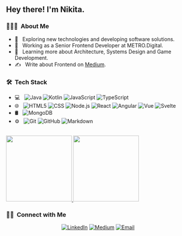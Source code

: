 <h2> Hey there! I'm Nikita.</h2>

<h3> 👨🏻‍💻 &nbsp;About Me </h3>

- 🤔 &nbsp; Exploring new technologies and developing software solutions.
- 💼 &nbsp; Working as a Senior Frontend Developer at METRO.Digital.
- 🌱 &nbsp; Learning more about Architecture, Systems Design and Game Development.
- ✍️ &nbsp; Write about Frontend on [Medium](https://nmingaleev.medium.com/).

<h3> 🛠 &nbsp;Tech Stack</h3>

- 💻 &nbsp;
  ![Java](https://img.shields.io/badge/-Java-333333?style=flat&logo=Java&logoColor=007396)
  ![Kotlin](https://img.shields.io/badge/-Kotlin-333333?style=flat&logo=Kotlin&logoColor=007396)
  ![JavaScript](https://img.shields.io/badge/-JavaScript-333333?style=flat&logo=javascript)
  ![TypeScript](https://img.shields.io/badge/-TypeScript-333333?style=flat&logo=typescript)
- 🌐 &nbsp;
  ![HTML5](https://img.shields.io/badge/-HTML5-333333?style=flat&logo=HTML5)
  ![CSS](https://img.shields.io/badge/-CSS-333333?style=flat&logo=CSS3&logoColor=1572B6)
  ![Node.js](https://img.shields.io/badge/-Node.js-333333?style=flat&logo=node.js)
  ![React](https://img.shields.io/badge/-React-333333?style=flat&logo=react)
  ![Angular](https://img.shields.io/badge/-Angular-333333?style=flat&logo=angular)
  ![Vue](https://img.shields.io/badge/-Vue-333333?style=flat&logo=vuejs)
  ![Svelte](https://img.shields.io/badge/-Svelte-333333?style=flat&logo=svelte)
- 🛢 &nbsp;
  ![MongoDB](https://img.shields.io/badge/-MongoDB-333333?style=flat&logo=mongodb)
- ⚙️ &nbsp;
  ![Git](https://img.shields.io/badge/-Git-333333?style=flat&logo=git)
  ![GitHub](https://img.shields.io/badge/-GitHub-333333?style=flat&logo=github)
  ![Markdown](https://img.shields.io/badge/-Markdown-333333?style=flat&logo=markdown)

<br/>

<a href="https://github.com/AVS1508">
  <img height="180em" src="https://github-readme-stats.vercel.app/api?username=nmingaleev&theme=buefy&show_icons=true" />
  <img height="180em" src="https://github-readme-stats.vercel.app/api/top-langs/?username=nmingaleev&theme=buefy&layout=compact" />
</a>

<br/>

<h3> 🤝🏻 &nbsp;Connect with Me </h3>

<p align="center">
<a href="https://www.linkedin.com/in/nikita-mingaleev-422357100/"><img alt="LinkedIn" src="https://img.shields.io/badge/LinkedIn-Nikita%20Mingaleev-blue?style=flat-square&logo=linkedin"></a>
<a href="https://www.linkedin.com/in/nikita-mingaleev-422357100/"><img alt="Medium" src="https://img.shields.io/badge/Medium-Nikita%20Mingaleev-blue?style=flat-square&logo=medium"></a>
<a href="mailto:mingaleevnikita@gmail.com"><img alt="Email" src="https://img.shields.io/badge/Email-mingaleevnikita@gmail.com-blue?style=flat-square&logo=gmail"></a>
</p>
